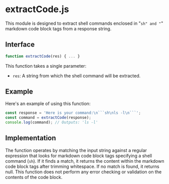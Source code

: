 # extractCode.js

This module is designed to extract shell commands enclosed in "```sh" and "```" markdown code block tags from a response string. 

## Interface

```js
function extractCode(res) { ... }
```

This function takes a single parameter:

- `res`: A string from which the shell command will be extracted.

## Example

Here's an example of using this function:

```js
const response = 'Here is your command:\n```sh\nls -l\n```';
const command = extractCode(response);
console.log(command); // Outputs: 'ls -l'
```

## Implementation

The function operates by matching the input string against a regular expression that looks for markdown code block tags specifying a shell command (`sh`). If it finds a match, it returns the content within the markdown code block tags after trimming whitespace. If no match is found, it returns null. This function does not perform any error checking or validation on the contents of the code block.

